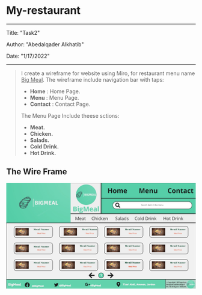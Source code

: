 # My-restaurant

---

Title: "Task2"

Author: "Abedalqader Alkhatib"

Date: "1/17/2022"

---

> I create a wireframe for website using Miro, for restaurant menu name <ins> Big Meal</ins>.
> The wireframe include navigation bar with taps:
>
> - **Home** : Home Page.
> - **Menu** : Menu Page.
> - **Contact** : Contact Page.
>
> The Menu Page Include theese sctions:
>
> - **Meat.**
> - **Chicken.**
> - **Salads.**
> - **Cold Drink.**
> - **Hot Drink.**

## The Wire Frame

!['WireFrame'](imgs/rwf.jpg)
